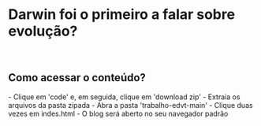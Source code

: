 # Darwin foi o primeiro a falar sobre evolução?
<br>
<h2>Como acessar o conteúdo?</h2>
- Clique em 'code' e, em seguida, clique em 'download zip'
- Extraia os arquivos da pasta zipada
- Abra a pasta 'trabalho-edvt-main'
- Clique duas vezes em indes.html
  - O blog será aberto no seu navegador padrão
